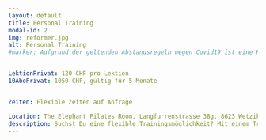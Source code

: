 ```yaml
---
layout: default
title: Personal Training
modal-id: 2
img: reformer.jpg
alt: Personal Training
#marker: Aufgrund der geltenden Abstandsregeln wegen Covid19 ist eine Kursdurchführung derzeit leider nicht möglich.s


LektionPrivat: 120 CHF pro Lektion
10AboPrivat: 1050 CHF, gültig für 5 Monate


Zeiten: Flexible Zeiten auf Anfrage

Location: The Elephant Pilates Room, Langfurrenstrasse 38g, 8623 Wetzikon
description: Suchst Du eine flexible Trainingsmöglichkeit? Mit einem Training, das genau auf Deine Bedürfnisse zugeschnitten ist? Du magst keine Gruppenstunden? Dann ist das Personal Training von Elephant Pilates genau das Richtige für Dich. Du trainierst an 2 klassischen Pilates-Geräten, dem Reformer und dem Tower, auch “Half-Cadillac” genannt. Das Einzeltraining wird auf Deine individuellen Bedürfnisse zugeschnitten und ermöglicht Dir somit maximalen Trainingserfolg. Geeignet für Anfänger in der Pilates-Methode, für amibitionierte Trainierende und für alle, die flexible Trainingszeiten bevorzugen. Eine Lektion dauert 50 Minuten.  
---
```

